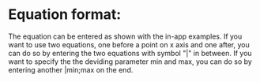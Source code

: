 # Equation format:
The equation can be entered as shown with the in-app examples. If you want to use two equations, one before a point on x axis and one after, you can do so by entering the two equations with symbol "|" in between. If you want to specify the the deviding parameter min and max, you can do so by entering another |min;max on the end. 
